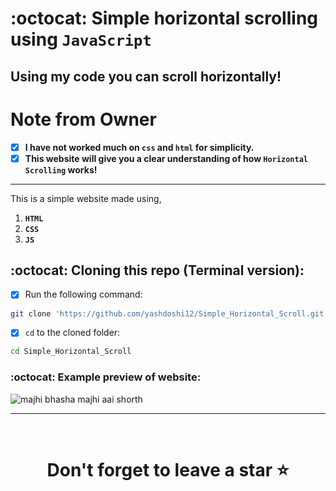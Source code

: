 # :octocat: Simple horizontal scrolling using `JavaScript`

## Using my code you can scroll horizontally!

# Note from Owner
- [x] <b>I have not worked much on `css` and `html` for simplicity.</b>
- [x] <b>This website will give you a clear understanding of how `Horizontal Scrolling` works!</b>

<hr />

This is a simple website made using,

1. <b>`HTML`</b> 
2. <b>`CSS`</b>
3. <b>`JS`</b>

## :octocat: Cloning this repo (Terminal version):
- [x] Run the following command:
```bash 
git clone 'https://github.com/yashdoshi12/Simple_Horizontal_Scroll.git' 
```
- [x] `cd` to the cloned folder:
```bash 
cd Simple_Horizontal_Scroll
```

### :octocat: Example preview of website:
![majhi bhasha majhi aai shorth](https://user-images.githubusercontent.com/39629707/217847611-2d220a6e-724c-400c-8595-7821c028ef1a.gif)


<hr />
<br />

# <div align="center">Don't forget to leave a star ⭐️</div>

